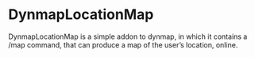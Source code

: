 # DynmapLocationMap
DynmapLocationMap is a simple addon to dynmap, in which it contains a /map command, that can produce a map of the user’s location, online.
